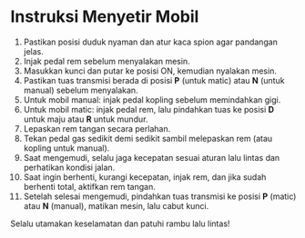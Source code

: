 # Instruksi Menyetir Mobil

1. Pastikan posisi duduk nyaman dan atur kaca spion agar pandangan jelas.  
2. Injak pedal rem sebelum menyalakan mesin.  
3. Masukkan kunci dan putar ke posisi ON, kemudian nyalakan mesin.  
4. Pastikan tuas transmisi berada di posisi **P** (untuk matic) atau **N** (untuk manual) sebelum menyalakan.  
5. Untuk mobil manual: injak pedal kopling sebelum memindahkan gigi.  
6. Untuk mobil matic: injak pedal rem, lalu pindahkan tuas ke posisi **D** untuk maju atau **R** untuk mundur.  
7. Lepaskan rem tangan secara perlahan.  
8. Tekan pedal gas sedikit demi sedikit sambil melepaskan rem (atau kopling untuk manual).  
9. Saat mengemudi, selalu jaga kecepatan sesuai aturan lalu lintas dan perhatikan kondisi jalan.  
10. Saat ingin berhenti, kurangi kecepatan, injak rem, dan jika sudah berhenti total, aktifkan rem tangan.  
11. Setelah selesai mengemudi, pindahkan tuas transmisi ke posisi **P** (matic) atau **N** (manual), matikan mesin, lalu cabut kunci.  

Selalu utamakan keselamatan dan patuhi rambu lalu lintas!
